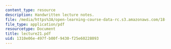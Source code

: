 ```yaml
---
content_type: resource
description: Handwritten lecture notes.
file: /media/https%3A/open-learning-course-data-rc.s3.amazonaws.com/18-704-seminar-in-algebra-and-number-theory-rational-points-on-elliptic-curves-fall-2004/1310e06e497fb00f9430f25e60228093_lecture21.pdf
file_type: application/pdf
resourcetype: Document
title: lecture21.pdf
uid: 1310e06e-497f-b00f-9430-f25e60228093
---
```

